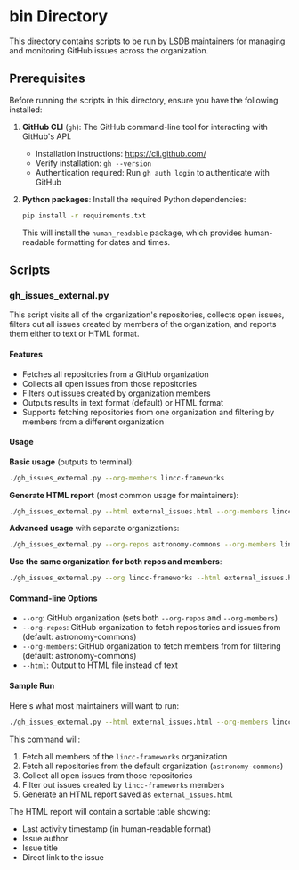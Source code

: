 # bin Directory

This directory contains scripts to be run by LSDB maintainers for managing and monitoring GitHub issues across the organization.

## Prerequisites

Before running the scripts in this directory, ensure you have the following installed:

1. **GitHub CLI** (`gh`): The GitHub command-line tool for interacting with GitHub's API.
   - Installation instructions: https://cli.github.com/
   - Verify installation: `gh --version`
   - Authentication required: Run `gh auth login` to authenticate with GitHub

2. **Python packages**: Install the required Python dependencies:
   ```bash
   pip install -r requirements.txt
   ```
   This will install the `human_readable` package, which provides human-readable formatting for dates and times.

## Scripts

### gh_issues_external.py

This script visits all of the organization's repositories, collects open issues, filters out all issues created by members of the organization, and reports them either to text or HTML format.

#### Features
- Fetches all repositories from a GitHub organization
- Collects all open issues from those repositories
- Filters out issues created by organization members
- Outputs results in text format (default) or HTML format
- Supports fetching repositories from one organization and filtering by members from a different organization

#### Usage

**Basic usage** (outputs to terminal):
```bash
./gh_issues_external.py --org-members lincc-frameworks
```

**Generate HTML report** (most common usage for maintainers):
```bash
./gh_issues_external.py --html external_issues.html --org-members lincc-frameworks
```

**Advanced usage** with separate organizations:
```bash
./gh_issues_external.py --org-repos astronomy-commons --org-members lincc-frameworks --html issues.html
```

**Use the same organization for both repos and members**:
```bash
./gh_issues_external.py --org lincc-frameworks --html external_issues.html
```

#### Command-line Options

- `--org`: GitHub organization (sets both `--org-repos` and `--org-members`)
- `--org-repos`: GitHub organization to fetch repositories and issues from (default: astronomy-commons)
- `--org-members`: GitHub organization to fetch members from for filtering (default: astronomy-commons)
- `--html`: Output to HTML file instead of text

#### Sample Run

Here's what most maintainers will want to run:
```bash
./gh_issues_external.py --html external_issues.html --org-members lincc-frameworks
```

This command will:
1. Fetch all members of the `lincc-frameworks` organization
2. Fetch all repositories from the default organization (`astronomy-commons`)
3. Collect all open issues from those repositories
4. Filter out issues created by `lincc-frameworks` members
5. Generate an HTML report saved as `external_issues.html`

The HTML report will contain a sortable table showing:
- Last activity timestamp (in human-readable format)
- Issue author
- Issue title
- Direct link to the issue
